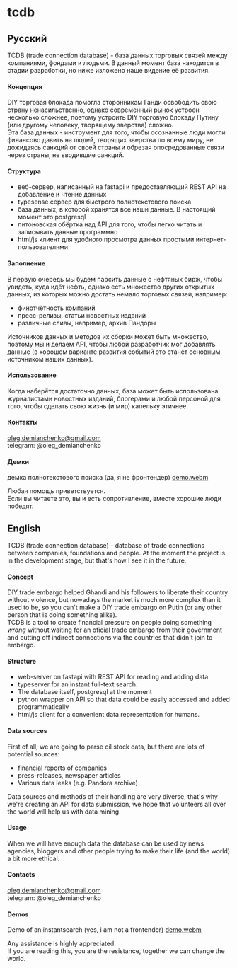 # tcdb
## Русский
TCDB (trade connection database) - база данных торговых связей между компаниями, фондами и людьми. 
В данный момент база находится в стадии разработки, но ниже изложено наше видение её развития.

#### Концепция
DIY торговая блокада помогла сторонникам Ганди освободить свою страну ненасильственно, однако современный рынок устроен несколько сложнее, поэтому устроить DIY торговую блокаду Путину (или другому человеку, творящему зверства) сложно.  
Эта база данных - инструмент для того, чтобы осознанные люди могли финансово давить на людей, творящих зверства по всему миру, не дожидаясь санкций от своей страны и обрезая опосредованные связи через страны, не вводившие санкций.  

#### Структура
 - веб-сервер, написанный на fastapi и предоставляющий REST API на добавление и чтение данных
 - typesense сервер для быстрого полнотекстового поиска
 - база данных, в которой хранятся все наши данные. В настоящий момент это postgresql
 - питоновская обёртка над API для того, чтобы легко читать и записывать данные программно
 - html/js клиент для удобного просмотра данных простыми интернет-пользователями
 
 #### Заполнение
 В первую очередь мы будем парсить данные с нефтяных бирж, чтобы увидеть, куда идёт нефть, однако есть множество других открытых данных, из которых можно достать немало торговых связей, например:  
  - финотчётность компаний
  - пресс-релизы, статьи новостных изданий
  - различные сливы, например, архив Пандоры
  
Источников данных и методов их сборки может быть множество, поэтому мы и делаем API, чтобы любой разработчик мог добавлять данные (в хорошем варианте развития событий это станет основным источником наших данных). 
 
#### Использование
Когда наберётся достаточно данных, база может быть использована журналистами новостных изданий, блогерами и любой персоной для того, чтобы сделать свою жизнь (и мир) капельку этичнее.

#### Контакты
oleg.demianchenko@gmail.com  
telegram: @oleg_demianchenko  

#### Демки
демка полнотекстового поиска (да, я не фронтендер)
[demo.webm](https://user-images.githubusercontent.com/36077611/177140719-f1eaaf1c-123c-4127-b84c-3194c38a9583.webm)

Любая помощь приветствуется.  
Если вы читаете это, вы и есть сопротивление, вместе хорошие люди победят.

## English
TCDB (trade connection database) - database of trade connections between companies, foundations and people.
At the moment the project is in the development stage, but that's how I see it in the future.

#### Concept
DIY trade embargo helped Ghandi and his followers to liberate their country without violence, but nowadays the market is much more complex than it used to be, so you can't make a DIY trade embargo on Putin (or any other person that is doing something alike).  
TCDB is a tool to create financial pressure on people doing something *wrong* without waiting for an oficial trade embargo from their government and cutting off indirect connections via the countries that didn't join to embargo.  

#### Structure
 - web-server on fastapi with REST API for reading and adding data.
 - typeserver for an instant full-text search.
 - The database itself, postgresql at the moment
 - python wrapper on API so that data could be easily accessed and added programmatically
 - html/js client for a convenient data representation for humans.

#### Data sources
First of all, we are going to parse oil stock data, but there are lots of potential sources:
 - financial reports of companies
 - press-releases, newspaper articles
 - Various data leaks (e.g. Pandora archive)
 
Data sources and methods of their handling are very diverse, that's why we're creating an API for data submission, we hope that volunteers all over the world will help us with data mining.  

#### Usage
When we will have enough data the database can be used by news agencies, bloggers and other people trying to make their life (and the world) a bit more ethical.  

#### Contacts
oleg.demianchenko@gmail.com  
telegram: @oleg_demianchenko  

#### Demos
Demo of an instantsearch (yes, i am not a frontender)
[demo.webm](https://user-images.githubusercontent.com/36077611/177140719-f1eaaf1c-123c-4127-b84c-3194c38a9583.webm)


Any assistance is highly appreciated.  
If you are reading this, you are the resistance, together we can change the world.  
